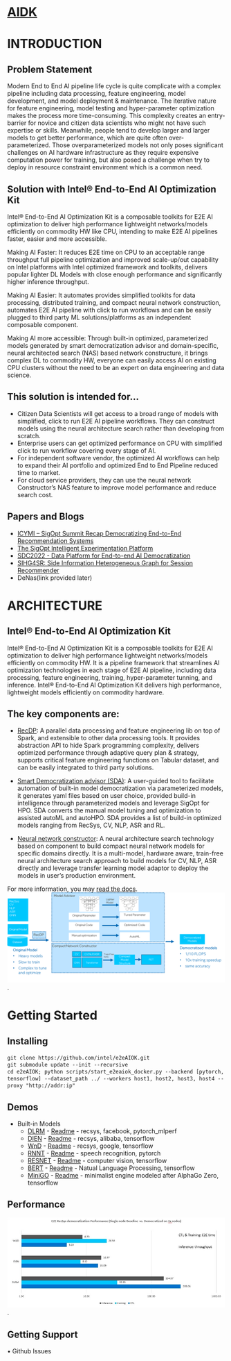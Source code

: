 # [AIDK]()

# INTRODUCTION

## Problem Statement

Modern End to End AI pipeline life cycle is quite complicate with a complex pipeline including data processing, feature engineering, model development, and model deployment & maintenance. The iterative nature for feature engineering, model testing and hyper-parameter optimization makes the process more time-consuming. This complexity creates an entry-barrier for novice and citizen data scientists who might not have such expertise or skills.  Meanwhile, people tend to develop larger and larger models to get better performance, which are quite often over-parameterized.  Those overparameterized models not only poses significant challenges on AI hardware infrastructure as they require expensive computation power for training, but also posed a challenge when try to deploy in resource constraint environment which is a common need. 

## Solution with Intel® End-to-End AI Optimization Kit

Intel® End-to-End AI Optimization Kit is a composable toolkits for E2E AI optimization to deliver high performance lightweight networks/models efficiently on commodity HW like CPU, intending to make E2E AI pipelines faster, easier and more accessible.

Making AI Faster: It reduces E2E time on CPU to an acceptable range throughput full pipeline optimization and improved scale-up/out capability on Intel platforms with Intel optimized framework and toolkits, delivers popular lighter DL Models with close enough performance and significantly higher inference throughput.

Making AI Easier: It automates provides simplified toolkits for data processing, distributed training, and compact neural network construction, automates E2E AI pipeline with click to run workflows and can be easily plugged to third party ML solutions/platforms as an independent composable component. 

Making AI more accessible:  Through built-in optimized, parameterized models generated by smart democratization advisor and domain-specific, neural architected search (NAS) based network constructure, it brings complex DL to commodity HW, everyone can easily access AI on existing CPU clusters without the need to be an expert on data engineering and data science. 

## This solution is intended for…

* Citizen Data Scientists will get access to a broad range of models with simplified, click to run E2E AI pipeline workflows. They can construct models using the neural architecture search rather than developing from scratch.
* Enterprise users can get optimized performance on CPU with simplified click to run workflow covering every stage of AI. 
* For independent software vendor, the optimized AI workflows can help to expand their AI portfolio and optimized End to End Pipeline reduced time to market. 
* For cloud service providers, they can use the neural network Constructor’s NAS feature to improve model performance and reduce search cost.

## Papers and Blogs
* [ICYMI – SigOpt Summit Recap Democratizing End-to-End Recommendation Systems](https://sigopt.com/blog/icymi-sigopt-summit-recap-democratizing-end-to-end-recommendation-systems-with-jian-zhang/)
* [The SigOpt Intelligent Experimentation Platform](https://www.intel.com/content/www/us/en/developer/articles/technical/sigopt-intelligent-experimentation-platform.html#gs.gz2ls6)
* [SDC2022 - Data Platform for End-to-end AI Democratization](https://storagedeveloper.org/events/sdc-2022/agenda/session/326)
* [SIHG4SR: Side Information Heterogeneous Graph for Session Recommender](https://dl.acm.org/doi/abs/10.1145/3556702.3556852)
* DeNas(link provided later)


# ARCHITECTURE

## Intel® End-to-End AI Optimization Kit
Intel® End-to-End AI Optimization Kit is a composable toolkits for E2E AI optimization to deliver high performance lightweight networks/models efficiently on commodity HW. It is a pipeline framework that streamlines AI optimization technologies in each stage of E2E AI pipeline, including data processing, feature engineering, training, hyper-parameter tunning, and inference. Intel® End-to-End AI Optimization Kit delivers high performance, lightweight models efficiently on commodity hardware.

## The key components are:

* [RecDP](RecDP/README.md):  A parallel data processing and feature engineering lib on top of Spark, and extensible to other data processing tools. It provides abstraction API to hide Spark programming complexity, delivers optimized performance through adaptive query plan & strategy, supports critical feature engineering functions on Tabular dataset, and can be easily integrated to third party solutions.  

* [Smart Democratization advisor (SDA)](e2eAIOK/SDA/README.md): A user-guided tool to facilitate automation of built-in model democratization via parameterized models, it generates yaml files based on user choice, provided build-in intelligence through parameterized models and leverage SigOpt for HPO. SDA converts the manual model tuning and optimization to assisted autoML and autoHPO. SDA provides a list of build-in optimized models ranging from RecSys, CV, NLP, ASR and RL. 

* [Neural network constructor](#): A neural architecture search technology based on component to build compact neural network models for specific domains directly. It is a multi-model, hardware aware, train-free neural architecture search approach to build models for CV, NLP, ASR directly and leverage transfer learning model adaptor to deploy the models in user’s production environment. 

For more information, you may [read the docs]().
![Architecture](./docs/source/aidk_workflow.png). 

# Getting Started

## Installing

```
git clone https://github.com/intel/e2eAIOK.git
git submodule update --init --recursive
cd e2eAIOK; python scripts/start_e2eaiok_docker.py --backend [pytorch, tensorflow] --dataset_path ../ --workers host1, host2, host3, host4 --proxy "http://addr:ip"
```

## Demos 
* Built-in Models
    * [DLRM](http://vsr140:8891/notebooks/builtin/dlrm/DLRM_DEMO.ipynb) - [Readme](modelzoo/dlrm/README.md) - recsys, facebook, pytorch_mlperf
    * [DIEN](http://vsr140:8892/notebooks/builtin/dien/DIEN_DEMO.ipynb) - [Readme](modelzoo/dien/README.md) - recsys, alibaba, tensorflow
    * [WnD](http://vsr140:8892/notebooks/builtin/wnd/WND_DEMO.ipynb) - [Readme](modelzoo/WnD/README.md) - recsys, google, tensorflow
    * [RNNT](http://vsr140:8890/notebooks/builtin/rnnt/RNNT_DEMO.ipynb) - [Readme](modelzoo/rnnt/README.md) - speech recognition, pytorch
    * [RESNET](http://vsr140:8892/notebooks/builtin/resnet/RESNET_DEMO.ipynb) - [Readme](modelzoo/resnet/README.md) - computer vision, tensorflow
    * [BERT](http://vsr140:8892/notebooks/builtin/bert/BERT_DEMO.ipynb) - [Readme](modelzoo/bert/README.md) - Natual Language Processing, tensorflow
    * [MiniGO](http://sr141:8888/notebooks/demo/MiniGo_DEMO.ipynb) - [Readme](modelzoo/minigo/README.md) - minimalist engine modeled after AlphaGo Zero, tensorflow


## Performance 
![Performance](./docs/source/Performance.jpg "Intel® End-to-End AI Optimization Kit Performance"). 


## Getting Support
•	Github Issues
